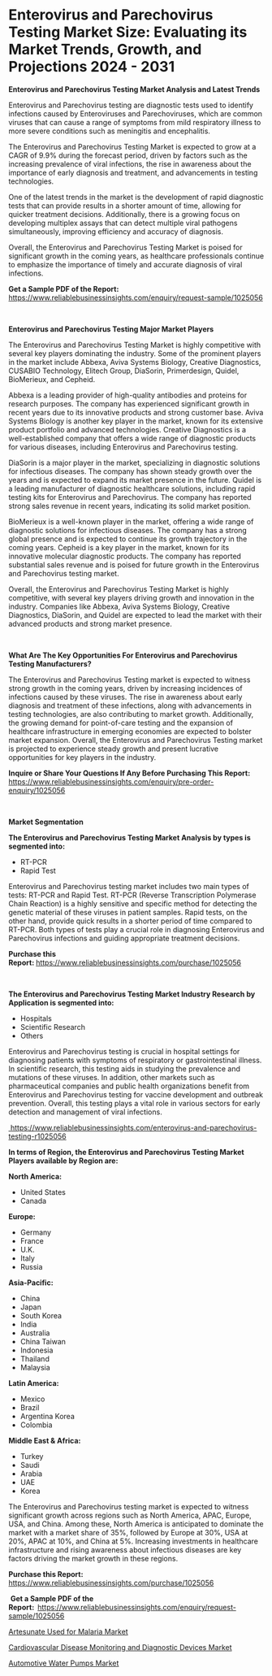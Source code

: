 <p><h1>Enterovirus and Parechovirus Testing Market Size: Evaluating its Market Trends, Growth, and Projections 2024 - 2031</h1></p><p><strong>Enterovirus and Parechovirus Testing Market Analysis and Latest Trends</strong></p>
<p><p>Enterovirus and Parechovirus testing are diagnostic tests used to identify infections caused by Enteroviruses and Parechoviruses, which are common viruses that can cause a range of symptoms from mild respiratory illness to more severe conditions such as meningitis and encephalitis. </p><p>The Enterovirus and Parechovirus Testing Market is expected to grow at a CAGR of 9.9% during the forecast period, driven by factors such as the increasing prevalence of viral infections, the rise in awareness about the importance of early diagnosis and treatment, and advancements in testing technologies. </p><p>One of the latest trends in the market is the development of rapid diagnostic tests that can provide results in a shorter amount of time, allowing for quicker treatment decisions. Additionally, there is a growing focus on developing multiplex assays that can detect multiple viral pathogens simultaneously, improving efficiency and accuracy of diagnosis.</p><p>Overall, the Enterovirus and Parechovirus Testing Market is poised for significant growth in the coming years, as healthcare professionals continue to emphasize the importance of timely and accurate diagnosis of viral infections.</p></p>
<p><strong>Get a Sample PDF of the Report:&nbsp;</strong> <a href="https://www.reliablebusinessinsights.com/enquiry/request-sample/1025056">https://www.reliablebusinessinsights.com/enquiry/request-sample/1025056</a></p>
<p>&nbsp;</p>
<p><strong>Enterovirus and Parechovirus Testing Major Market Players</strong></p>
<p><p>The Enterovirus and Parechovirus Testing Market is highly competitive with several key players dominating the industry. Some of the prominent players in the market include Abbexa, Aviva Systems Biology, Creative Diagnostics, CUSABIO Technology, Elitech Group, DiaSorin, Primerdesign, Quidel, BioMerieux, and Cepheid.</p><p>Abbexa is a leading provider of high-quality antibodies and proteins for research purposes. The company has experienced significant growth in recent years due to its innovative products and strong customer base. Aviva Systems Biology is another key player in the market, known for its extensive product portfolio and advanced technologies. Creative Diagnostics is a well-established company that offers a wide range of diagnostic products for various diseases, including Enterovirus and Parechovirus testing.</p><p>DiaSorin is a major player in the market, specializing in diagnostic solutions for infectious diseases. The company has shown steady growth over the years and is expected to expand its market presence in the future. Quidel is a leading manufacturer of diagnostic healthcare solutions, including rapid testing kits for Enterovirus and Parechovirus. The company has reported strong sales revenue in recent years, indicating its solid market position.</p><p>BioMerieux is a well-known player in the market, offering a wide range of diagnostic solutions for infectious diseases. The company has a strong global presence and is expected to continue its growth trajectory in the coming years. Cepheid is a key player in the market, known for its innovative molecular diagnostic products. The company has reported substantial sales revenue and is poised for future growth in the Enterovirus and Parechovirus testing market.</p><p>Overall, the Enterovirus and Parechovirus Testing Market is highly competitive, with several key players driving growth and innovation in the industry. Companies like Abbexa, Aviva Systems Biology, Creative Diagnostics, DiaSorin, and Quidel are expected to lead the market with their advanced products and strong market presence.</p></p>
<p>&nbsp;</p>
<p><strong>What Are The Key Opportunities For Enterovirus and Parechovirus Testing Manufacturers?</strong></p>
<p><p>The Enterovirus and Parechovirus Testing market is expected to witness strong growth in the coming years, driven by increasing incidences of infections caused by these viruses. The rise in awareness about early diagnosis and treatment of these infections, along with advancements in testing technologies, are also contributing to market growth. Additionally, the growing demand for point-of-care testing and the expansion of healthcare infrastructure in emerging economies are expected to bolster market expansion. Overall, the Enterovirus and Parechovirus Testing market is projected to experience steady growth and present lucrative opportunities for key players in the industry.</p></p>
<p><strong>Inquire or Share Your Questions If Any Before Purchasing This Report:</strong> <a href="https://www.reliablebusinessinsights.com/enquiry/pre-order-enquiry/1025056">https://www.reliablebusinessinsights.com/enquiry/pre-order-enquiry/1025056</a></p>
<p>&nbsp;</p>
<p><strong>Market Segmentation</strong></p>
<p><strong>The Enterovirus and Parechovirus Testing Market Analysis by types is segmented into:</strong></p>
<p><ul><li>RT-PCR</li><li>Rapid Test</li></ul></p>
<p><p>Enterovirus and Parechovirus testing market includes two main types of tests: RT-PCR and Rapid Test. RT-PCR (Reverse Transcription Polymerase Chain Reaction) is a highly sensitive and specific method for detecting the genetic material of these viruses in patient samples. Rapid tests, on the other hand, provide quick results in a shorter period of time compared to RT-PCR. Both types of tests play a crucial role in diagnosing Enterovirus and Parechovirus infections and guiding appropriate treatment decisions.</p></p>
<p><strong>Purchase this Report:&nbsp;</strong><a href="https://www.reliablebusinessinsights.com/purchase/1025056">https://www.reliablebusinessinsights.com/purchase/1025056</a></p>
<p>&nbsp;</p>
<p><strong>The Enterovirus and Parechovirus Testing Market Industry Research by Application is segmented into:</strong></p>
<p><ul><li>Hospitals</li><li>Scientific Research</li><li>Others</li></ul></p>
<p><p>Enterovirus and Parechovirus testing is crucial in hospital settings for diagnosing patients with symptoms of respiratory or gastrointestinal illness. In scientific research, this testing aids in studying the prevalence and mutations of these viruses. In addition, other markets such as pharmaceutical companies and public health organizations benefit from Enterovirus and Parechovirus testing for vaccine development and outbreak prevention. Overall, this testing plays a vital role in various sectors for early detection and management of viral infections.</p></p>
<p><a href="https://www.reliablebusinessinsights.com/enterovirus-and-parechovirus-testing-r1025056">&nbsp;https://www.reliablebusinessinsights.com/enterovirus-and-parechovirus-testing-r1025056</a></p>
<p><strong>In terms of Region, the Enterovirus and Parechovirus Testing Market Players available by Region are:</strong></p>
<p>
    <p> <strong> North America: </strong>
        <ul>
            <li>United States</li>
            <li>Canada</li>
        </ul>
        </p> 
    <p> <strong> Europe: </strong>
        <ul>
            <li>Germany</li>
            <li>France</li>
            <li>U.K.</li>
            <li>Italy</li>
            <li>Russia</li>
        </ul>
        </p> 
    <p> <strong> Asia-Pacific: </strong>
        <ul>
            <li>China</li>
            <li>Japan</li>
            <li>South Korea</li>
            <li>India</li>
            <li>Australia</li>
            <li>China Taiwan</li>
            <li>Indonesia</li>
            <li>Thailand</li>
            <li>Malaysia</li>
        </ul>
        </p> 
    <p> <strong> Latin America: </strong>
        <ul>
            <li>Mexico</li>
            <li>Brazil</li>
            <li>Argentina Korea</li>
            <li>Colombia</li>
        </ul>
        </p> 
    <p> <strong> Middle East & Africa: </strong>
        <ul>
            <li>Turkey</li>
            <li>Saudi</li>
            <li>Arabia</li>
            <li>UAE</li>
            <li>Korea</li>
        </ul>
    </p>
    </p>
<p><p>The Enterovirus and Parechovirus testing market is expected to witness significant growth across regions such as North America, APAC, Europe, USA, and China. Among these, North America is anticipated to dominate the market with a market share of 35%, followed by Europe at 30%, USA at 20%, APAC at 10%, and China at 5%. Increasing investments in healthcare infrastructure and rising awareness about infectious diseases are key factors driving the market growth in these regions.</p></p>
<p><strong>Purchase this Report: </strong><a href="https://www.reliablebusinessinsights.com/purchase/1025056">https://www.reliablebusinessinsights.com/purchase/1025056</a></p>
<p>&nbsp;<strong>Get a Sample PDF of the Report:&nbsp;&nbsp;</strong><a href="https://www.reliablebusinessinsights.com/enquiry/request-sample/1025056">https://www.reliablebusinessinsights.com/enquiry/request-sample/1025056</a></p>
<p><strong></strong></p>
<p><p><a href="https://www.linkedin.com/pulse/artesunate-used-malaria-market-forecasts-trends-impact-ibtle">Artesunate Used for Malaria Market</a></p><p><a href="https://github.com/mancsybtousav/Market-Research-Report-List-3/blob/main/cardiovascular-disease-monitoring-and-diagnostic-devices-market.md">Cardiovascular Disease Monitoring and Diagnostic Devices Market</a></p><p><a href="https://www.linkedin.com/pulse/navigating-global-automotive-water-pumps-market-landscape-sf7pe">Automotive Water Pumps Market</a></p></p>